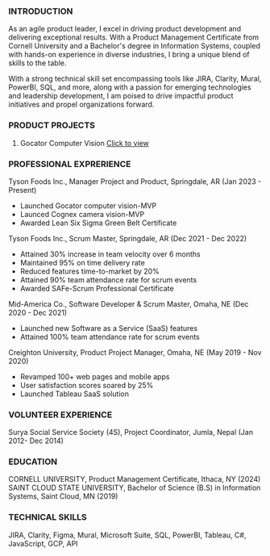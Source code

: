 ### INTRODUCTION

As an agile product leader, I excel in driving product development and delivering exceptional results. With a Product Management Certificate from Cornell University and a Bachelor's degree in Information Systems, coupled with hands-on experience in diverse industries, I bring a unique blend of skills to the table.

With a strong technical skill set encompassing tools like JIRA, Clarity, Mural, PowerBI, SQL, and more, along with a passion for emerging technologies and leadership development, I am poised to drive impactful product initiatives and propel organizations forward.

### PRODUCT PROJECTS
1. Gocator Computer Vision 
  [Click to view](https://drive.google.com/file/d/1hqkhvmJZ54XRwLdx644wcggNLTzwG67r/view?usp=sharing)
  
<!---<object data="{{pdfviewer/Gocator Computer Vision MVP POC - Shikhar Shrestha.pdf}}" width="1000" height="1000" type='application/pdf'></object>-->

### PROFESSIONAL EXPRERIENCE
Tyson Foods Inc., Manager Project and Product, Springdale, AR (Jan 2023 - Present)
- Launched Gocator computer vision-MVP
- Launced Cognex camera vision-MVP
- Awarded Lean Six Sigma Green Belt Certificate
  
Tyson Foods Inc., Scrum Master, Springdale, AR (Dec 2021 - Dec 2022)
- Attained 30% increase in team velocity over 6 months
- Maintained 95% on time delivery rate
- Reduced features time-to-market by 20%
- Attained 90% team attendance rate for scrum events
- Awarded SAFe-Scrum Professional Certificate
  
Mid-America Co.,  Software Developer & Scrum Master, Omaha, NE (Dec 2020 - Dec 2021)
- Launched new Software as a Service (SaaS) features
- Attained 100% team attendance rate for scrum events
  
Creighton University, Product Project Manager, Omaha, NE (May 2019 - Nov 2020)
- Revamped 100+ web pages and mobile apps
- User satisfaction scores soared by 25%
- Launched Tableau SaaS solution

### VOLUNTEER EXPERIENCE
Surya Social Service Society (4S), Project Coordinator, Jumla, Nepal (Jan 2012- Dec 2014)

### EDUCATION
CORNELL UNIVERSITY, Product Management Certificate, Ithaca, NY (2024)
SAINT CLOUD STATE UNIVERSITY, Bachelor of Science (B.S) in Information Systems, Saint Cloud, MN (2019)

### TECHNICAL SKILLS
JIRA, Clarity, Figma, Mural, Microsoft Suite, SQL, PowerBI, Tableau, C#, JavaScript, GCP, API

